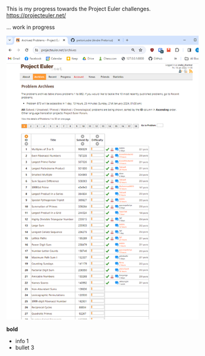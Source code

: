 This is my progress towards the Project Euler challenges.
https://projecteuler.net/

... work in progress

![Alt text](image.png)

**bold**

* info 1
* bullet 3